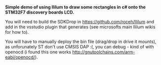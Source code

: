 <b>Simple demo of using llilum to draw some rectangles in c# onto the STM32F7 discovery boards LCD.</b>

You will need to build the SDKDrop in https://github.com/roceh/llilum and add in the vsstudio plugin that generates (see microsofts main llilum wikis for how to).

You will have to manually deploy the bin file (drag/drop in drive it mounts), as unforunately ST don't use CMSIS DAP :(, you can debug - kind of with openocd (i found this one works http://gnutoolchains.com/arm-eabi/openocd/).

